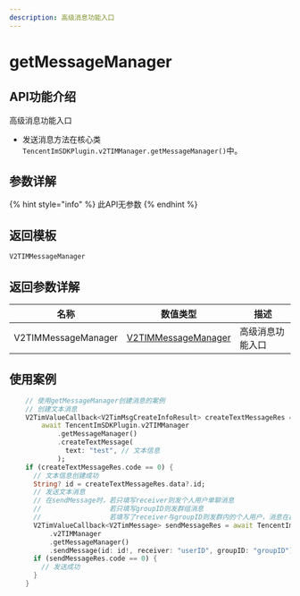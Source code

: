 ```yaml
---
description: 高级消息功能入口
---
```


# getMessageManager

## API功能介绍

高级消息功能入口

* 发送消息方法在核心类 `TencentImSDKPlugin.v2TIMManager.getMessageManager()`中。

## 参数详解

{% hint style="info" %}
此API无参数
{% endhint %}

## 返回模板

```dart
V2TIMMessageManager
```

## 返回参数详解

| 名称                  | 数值类型                                    | 描述       |
| ------------------- | --------------------------------------- | -------- |
| V2TIMMessageManager | [V2TIMMessageManager](broken-reference) | 高级消息功能入口 |

## 使用案例  &#x20;

```dart
    // 使用getMessageManager创建消息的案例
    // 创建文本消息
    V2TimValueCallback<V2TimMsgCreateInfoResult> createTextMessageRes =
        await TencentImSDKPlugin.v2TIMManager
            .getMessageManager()
            .createTextMessage(
              text: "test", // 文本信息
            );
    if (createTextMessageRes.code == 0) {
      // 文本信息创建成功
      String? id = createTextMessageRes.data?.id;
      // 发送文本消息
      // 在sendMessage时，若只填写receiver则发个人用户单聊消息
      //                 若只填写groupID则发群组消息
      //                 若填写了receiver与groupID则发群内的个人用户，消息在群聊中显示，只有指定receiver能看见
      V2TimValueCallback<V2TimMessage> sendMessageRes = await TencentImSDKPlugin
          .v2TIMManager
          .getMessageManager()
          .sendMessage(id: id!, receiver: "userID", groupID: "groupID");
      if (sendMessageRes.code == 0) {
        // 发送成功
      }
    }
```
